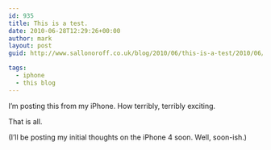 ```yaml
---
id: 935
title: This is a test.
date: 2010-06-28T12:29:26+00:00
author: mark
layout: post
guid: http://www.sallonoroff.co.uk/blog/2010/06/this-is-a-test/2010/06/this-is-a-test/

tags:
  - iphone
  - this blog
---
```

I&#8217;m posting this from my iPhone. How terribly, terribly exciting.

That is all.

(I&#8217;ll be posting my initial thoughts on the iPhone 4 soon. Well, soon-ish.)